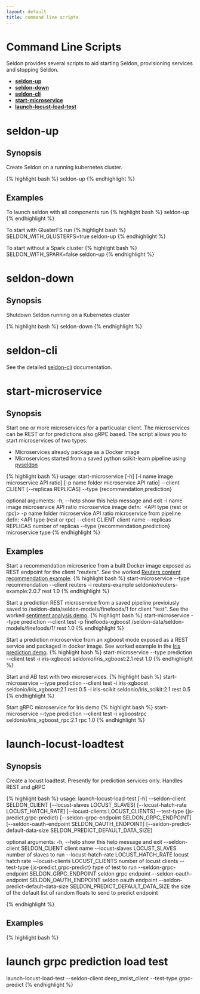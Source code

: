 ```yaml
---
layout: default
title: command line scripts
---
```


# Command Line Scripts
Seldon provides several scripts to aid starting Seldon, provisioning services and stopping Seldon.

* [**seldon-up**](#seldon-up)
* [**seldon-down**](#seldon-down)
* [**seldon-cli**](#seldon-cli)
* [**start-microservice**](#start-microservice)
* [**launch-locust-load-test**](#launch-locust-loadtest)

# <a name="seldon-up"></a>**seldon-up**

## Synopsis
Create Seldon on a running kubernetes cluster.

{% highlight bash %}
seldon-up
{% endhighlight %}

## Examples
To launch seldon with all components run
{% highlight bash %}
seldon-up
{% endhighlight %}

To start with GlusterFS run 
{% highlight bash %}
SELDON_WITH_GLUSTERFS=true seldon-up
{% endhighlight %}

To start without a Spark cluster 
{% highlight bash %}
SELDON_WITH_SPARK=false seldon-up
{% endhighlight %}

# <a name="seldon-down"></a>**seldon-down**

## Synopsis
Shutdown Seldon running on a Kubernetes cluster

{% highlight bash %}
seldon-down
{% endhighlight %}

# <a name="seldon-cli"></a>**seldon-cli**
See the detailed [seldon-cli](seldon-cli.html) documentation.

# <a name="start-microservice"></a>**start-microservice**

## Synopsis
Start one or more  microservices for a particualar client. The microservices can be REST or for predictions also gRPC based.
The script allows you to start microservices of two types:

 * Microservices already package as a Docker image
 * Microservices started from a saved python scikit-learn pipeline using [pyseldon](prediction-pipeline.html)

{% highlight bash %}
usage: start-microservice [-h] [-i name image microservice API ratio]
                          [-p name folder microservice API ratio] --client
                          CLIENT [--replicas REPLICAS] --type
                          {recommendation,prediction}

optional arguments:
  -h, --help            show this help message and exit
  -i name image microservice API ratio
                        microservice image defn: <name> <image> <API type
                        (rest or rpc)> <ratio>
  -p name folder microservice API ratio
                        microservice from pipeline defn: <name> <folder> <API
                        type (rest or rpc) <ratio>
  --client CLIENT       client name
  --replicas REPLICAS   number of replicas
  --type {recommendation,prediction}
                        microservice type
{% endhighlight %}

## Examples

Start a recommendation microserice from a built Docker image exposed as  REST endpoint for the client "reuters". See the worked [Reuters content recommendation example](content-recommendation-example.html).
{% highlight bash %}
start-microservice --type recommendation --client reuters -i reuters-example seldonio/reuters-example:2.0.7 rest 1.0
{% endhighlight %}

Start a prediction REST microservice from a saved pipeline previoiusly saved to /seldon-data/seldon-models/finefoods/1 for client "test". See the worked [sentiment analysis demo](sentiment-demo.html).
{% highlight bash %}
start-microservice --type prediction --client test -p finefoods-xgboost /seldon-data/seldon-models/finefoods/1/ rest 1.0
{% endhighlight %}

Start a prediction microservice from an xgboost mode exposed as a REST service and packaged in  docker image. See worked example in the [Iris prediction demo](prediction-example.html).
{% highlight bash %}
start-microservice --type prediction --client test -i iris-xgboost seldonio/iris_xgboost:2.1 rest 1.0
{% endhighlight %}

Start and AB test with two microservices.
{% highlight bash %}
start-microservice --type prediction --client test -i iris-xgboost seldonio/iris_xgboost:2.1 rest 0.5 -i iris-scikit seldonio/iris_scikit:2.1 rest 0.5
{% endhighlight %}

Start gRPC microservice for Iris demo
{% highlight bash %}
start-microservice --type prediction --client test -i xgboostrpc seldonio/iris_xgboost_rpc:2.1 rpc 1.0
{% endhighlight %}


# <a name="launch-locust-loadtest"></a>**launch-locust-loadtest**

## Synopsis
Create a locust loadtest. Presently for prediction services only. Handles REST and gRPC

{% highlight bash %}
usage: launch-locust-load-test [-h] --seldon-client SELDON_CLIENT
                               [--locust-slaves LOCUST_SLAVES]
                               [--locust-hatch-rate LOCUST_HATCH_RATE]
                               [--locust-clients LOCUST_CLIENTS] 
			       --test-type {js-predict,grpc-predict}
                               [--seldon-grpc-endpoint SELDON_GRPC_ENDPOINT]
                               [--seldon-oauth-endpoint SELDON_OAUTH_ENDPOINT]
                               [--seldon-predict-default-data-size SELDON_PREDICT_DEFAULT_DATA_SIZE]

optional arguments:
  -h, --help            show this help message and exit
  --seldon-client SELDON_CLIENT
                        client name
  --locust-slaves LOCUST_SLAVES
                        number of slaves to run
  --locust-hatch-rate LOCUST_HATCH_RATE
                        locust hatch rate
  --locust-clients LOCUST_CLIENTS
                        number of locust clients
  --test-type {js-predict,grpc-predict}
                        type of test to run
  --seldon-grpc-endpoint SELDON_GRPC_ENDPOINT
                        seldon grpc endpoint
  --seldon-oauth-endpoint SELDON_OAUTH_ENDPOINT
                        seldon oauth endpoint
  --seldon-predict-default-data-size SELDON_PREDICT_DEFAULT_DATA_SIZE
                        the size of the default list of random floats to send
                        to predict endpoint

{% endhighlight %}

## Examples

{% highlight bash %}
# launch grpc prediction load test
launch-locust-load-test --seldon-client deep_mnist_client --test-type grpc-predict
{% endhighlight %}



